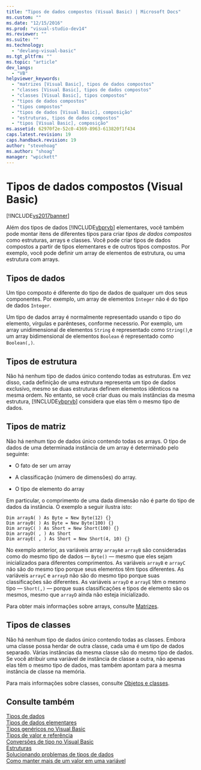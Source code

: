 ```yaml
---
title: "Tipos de dados compostos (Visual Basic) | Microsoft Docs"
ms.custom: ""
ms.date: "12/15/2016"
ms.prod: "visual-studio-dev14"
ms.reviewer: ""
ms.suite: ""
ms.technology: 
  - "devlang-visual-basic"
ms.tgt_pltfrm: ""
ms.topic: "article"
dev_langs: 
  - "VB"
helpviewer_keywords: 
  - "matrizes [Visual Basic], tipos de dados compostos"
  - "classes [Visual Basic], tipos de dados compostos"
  - "classes [Visual Basic], tipos compostos"
  - "tipos de dados compostos"
  - "tipos compostos"
  - "tipos de dados [Visual Basic], composição"
  - "estruturas, tipos de dados compostos"
  - "tipos [Visual Basic], composição"
ms.assetid: 62970f2e-52c0-4369-8963-613820f1f434
caps.latest.revision: 19
caps.handback.revision: 19
author: "stevehoag"
ms.author: "shoag"
manager: "wpickett"
---
```

# Tipos de dados compostos (Visual Basic)
[!INCLUDE[vs2017banner](../../../../csharp/includes/vs2017banner.md)]

Além dos tipos de dados [!INCLUDE[vbprvb](../../../../csharp/programming-guide/concepts/linq/includes/vbprvb_md.md)] elementares, você também pode montar itens de diferentes tipos para criar  *tipos de dados compostos*  como estruturas, arrays e classes.  Você pode criar tipos de dados compostos a partir de tipos elementares e de outros tipos compostos.  Por exemplo, você pode definir um array de elementos de estrutura, ou uma estrutura com arrays.  
  
## Tipos de dados  
 Um tipo composto é diferente do tipo de dados de qualquer um dos seus componentes.  Por exemplo, um array de elementos `Integer` não é do tipo de dados `Integer`.  
  
 Um tipo de dados array é normalmente representado usando o tipo do elemento, vírgulas e parênteses, conforme necessrio.  Por exemplo, um array unidimensional de elementos `String` é representado como `String()`,e um array bidimensional de elementos `Boolean` é representado como `Boolean(,)`.  
  
## Tipos de estrutura  
 Não há nenhum tipo de dados único contendo todas as estruturas.  Em vez disso, cada definição de uma estrutura representa um tipo de dados exclusivo, mesmo se duas estruturas definem elementos idênticos na mesma ordem.  No entanto, se você criar duas ou mais instâncias da mesma estrutura, [!INCLUDE[vbprvb](../../../../csharp/programming-guide/concepts/linq/includes/vbprvb_md.md)] considera que elas têm o mesmo tipo de dados.  
  
## Tipos de matriz  
 Não há nenhum tipo de dados único contendo todas os arrays.  O tipo de dados de uma determinada instância de um array é determinado pelo seguinte:  
  
-   O fato de ser um array  
  
-   A classificação \(número de dimensões\) do array.  
  
-   O tipo de elemento do array  
  
 Em particular, o comprimento de uma dada dimensão não é parte do tipo de dados da instância.  O exemplo a seguir ilustra isto:  
  
```  
Dim arrayA( ) As Byte = New Byte(12) {}  
Dim arrayB( ) As Byte = New Byte(100) {}  
Dim arrayC( ) As Short = New Short(100) {}  
Dim arrayD( , ) As Short  
Dim arrayE( , ) As Short = New Short(4, 10) {}  
```  
  
 No exemplo anterior, as variáveis array `arrayA`e `arrayB` são consideradas como do mesmo tipo de dados — `Byte()` — mesmo que eles sejam inicializados para diferentes comprimentos.  As variáveis `arrayB` e `arrayC` não são do mesmo tipo porque seus elementos têm tipos diferentes.  As variáveis `arrayC` e `arrayD` não são do mesmo tipo porque suas classificações são diferentes.  As variáveis `arrayD` e `arrayE` têm o mesmo tipo — `Short(,)` — porque suas classificações e tipos de elemento são os mesmos, mesmo que `arrayD` ainda não esteja inicializado.  
  
 Para obter mais informações sobre arrays, consulte [Matrizes](../../../../visual-basic/programming-guide/language-features/arrays/index.md).  
  
## Tipos de classes  
 Não há nenhum tipo de dados único contendo todas as classes.  Embora uma classe possa herdar de outra classe, cada uma é um tipo de dados separado.  Várias instâncias da mesma classe são do mesmo tipo de dados.  Se você atribuir uma variável de instância de classe a outra, não apenas elas têm o mesmo tipo de dados, mas também apontam para a mesma instância de classe na memória.  
  
 Para mais informações sobre classes, consulte [Objetos e classes](../../../../visual-basic/programming-guide/language-features/objects-and-classes/index.md).  
  
## Consulte também  
 [Tipos de dados](../../../../visual-basic/programming-guide/language-features/data-types/index.md)   
 [Tipos de dados elementares](../../../../visual-basic/programming-guide/language-features/data-types/elementary-data-types.md)   
 [Tipos genéricos no Visual Basic](../../../../visual-basic/programming-guide/language-features/data-types/generic-types.md)   
 [Tipos de valor e referência](../../../../visual-basic/programming-guide/language-features/data-types/value-types-and-reference-types.md)   
 [Conversões de tipo no Visual Basic](../../../../visual-basic/programming-guide/language-features/data-types/type-conversions.md)   
 [Estruturas](../../../../visual-basic/programming-guide/language-features/data-types/structures.md)   
 [Solucionando problemas de tipos de dados](../../../../visual-basic/programming-guide/language-features/data-types/troubleshooting-data-types.md)   
 [Como manter mais de um valor em uma variável](../../../../visual-basic/programming-guide/language-features/data-types/how-to-hold-more-than-one-value-in-a-variable.md)